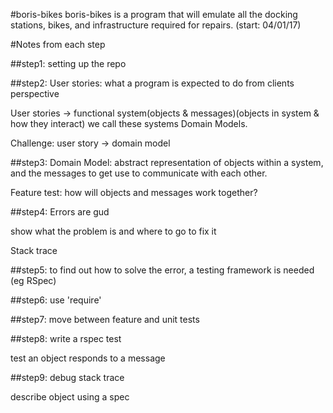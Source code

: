 #boris-bikes
boris-bikes is a program that will emulate all the docking stations, bikes, and infrastructure required for repairs.
(start: 04/01/17)


#Notes from each step

##step1:
  setting up the repo

##step2:
  User stories: what a program is expected to do from clients perspective

  User stories -> functional system(objects & messages)(objects in system & how they interact) we call these systems Domain Models.

  Challenge: user story -> domain model

##step3:
  Domain Model: abstract representation of objects within a system, and the messages to get use to communicate with each other.

  Feature test: how will objects and messages work together?

##step4:
  Errors are gud

  show what the problem is and where to go to fix it

  Stack trace

##step5:
  to find out how to solve the error, a testing framework is needed (eg RSpec)

##step6:
  use 'require'

##step7:
  move between feature and unit tests

##step8:
  write a rspec test

  test an object responds to a message

##step9:
  debug stack trace

  describe object using a spec

  
